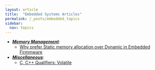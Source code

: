 ```yaml
---
layout: article
title:  "Embedded Systems Articles"
permalink: /_posts/embedded_topics
sidebar:
  nav: topics
---
```


- __*<u>Memory Management</u>*__:
  - [Why prefer Static memory allocation over Dynamic in Embedded Firmmware](/_posts/embedded/firmware/memory_allocation)
- __*<u>Miscellaneous</u>*__:
  - [C, C++ Qualifiers: Volatile](/_posts/c-c++/qualifiers/volatile)
